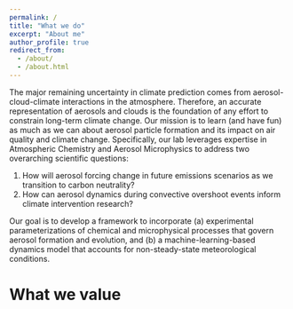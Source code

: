 ```yaml
---
permalink: /
title: "What we do"
excerpt: "About me"
author_profile: true
redirect_from: 
  - /about/
  - /about.html
---
```


The major remaining uncertainty in climate prediction comes from aerosol-cloud-climate interactions in the atmosphere. Therefore, an accurate representation of aerosols and clouds is the foundation of any effort to constrain long-term climate change. Our mission is to learn (and have fun) as much as we can about aerosol particle formation and its impact on air quality and climate change. Specifically, our lab leverages expertise in Atmospheric Chemistry and Aerosol Microphysics to address two overarching scientific questions: 

1. How will aerosol forcing change in future emissions scenarios as we transition to carbon neutrality?
2. How can aerosol dynamics during convective overshoot events inform climate intervention research?

Our goal is to develop a framework to incorporate (a) experimental parameterizations of chemical and microphysical processes that govern aerosol formation and evolution, and (b) a machine-learning-based dynamics model that accounts for non-steady-state meteorological conditions.


What we value
======


